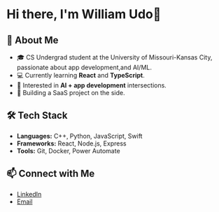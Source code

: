 
<!--
## Hi there 👋 
**My name is William Udo**


I am a computer Science undergraduate at the University of Missouri-Kansas City as well as an aspiring app developer and LLM specialist.  
  * 🌍  I'm based in Kansas City, MO
  * 🖥️  See my portfolio at [Github](http://github.com/williamudo)
  * ✉️  You can contact me at [wu7nf@umsystem.edu](mailto:wu7nf@umsystem.edu) * 🧠  I'm currently learning A new framework

-->
<!--
**williamudo/Williamudo** is a ✨ _special_ ✨ repository because its `README.md` (this file) appears on your GitHub profile.

Here are some ideas to get you started:

- 🔭 I’m currently working on ...
- 🌱 I’m currently learning ...
- 👯 I’m looking to collaborate on ...
- 🤔 I’m looking for help with ...
- 💬 Ask me about ...
- 📫 How to reach me: ...
- 😄 Pronouns: ...
- ⚡ Fun fact: ...
-->

# Hi there, I'm William Udo👋

## 🚀 About Me
- 🎓 CS Undergrad student at the University of Missouri-Kansas City, passionate about app development,and AI/ML.
- 💻 Currently learning **React** and **TypeScript**.
- 🧠 Interested in **AI + app development** intersections.
- 🌱 Building a SaaS project on the side.

## 🛠️ Tech Stack
- **Languages:** C++, Python, JavaScript, Swift
- **Frameworks:** React, Node.js, Express
- **Tools:** Git, Docker, Power Automate

## 📫 Connect with Me
- [LinkedIn](https://www.linkedin.com/in/YOUR-LINK/)
- [Email](wu7nf@umsystem.edu)
 <!-- - [Portfolio](https://your-portfolio.com) -->

<!--
## 📊 GitHub Stats
![William's GitHub Stats](https://github-readme-stats.vercel.app/api?username=WilliamUdo&show_icons=true&theme=tokyonight)
-->






